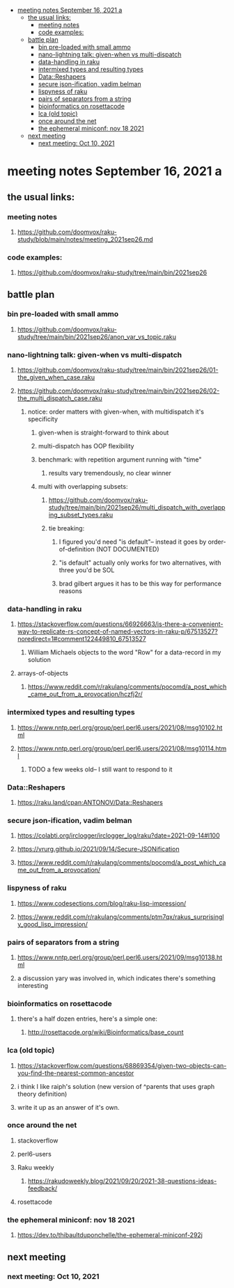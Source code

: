 - [meeting notes September 16, 2021                                      a](#org4362960)
  - [the usual links:](#org8025259)
    - [meeting notes](#org9e0be66)
    - [code examples:](#org1a3f06f)
  - [battle plan](#orgbeba93b)
    - [bin pre-loaded with small ammo](#orgb5a0f30)
    - [nano-lightning talk: given-when vs multi-dispatch](#orgfcb0f82)
    - [data-handling in raku](#orgc4e6b8b)
    - [intermixed types and resulting types](#org51b709b)
    - [Data::Reshapers](#orgbd11bb0)
    - [secure json-ification, vadim belman](#orged49d41)
    - [lispyness of raku](#orgfac05a8)
    - [pairs of separators from a string](#org8c8baa0)
    - [bioinformatics on rosettacode](#org56d202b)
    - [lca (old topic)](#org5946eb1)
    - [once around the net](#org5ecfb41)
    - [the ephemeral miniconf: nov 18 2021](#orgddde1b7)
  - [next meeting](#orgb81225f)
    - [next meeting: Oct 10, 2021](#org7fd68cb)


<a id="org4362960"></a>

# meeting notes September 16, 2021                                      a


<a id="org8025259"></a>

## the usual links:


<a id="org9e0be66"></a>

### meeting notes

1.  <https://github.com/doomvox/raku-study/blob/main/notes/meeting_2021sep26.md>


<a id="org1a3f06f"></a>

### code examples:

1.  <https://github.com/doomvox/raku-study/tree/main/bin/2021sep26>


<a id="orgbeba93b"></a>

## battle plan


<a id="orgb5a0f30"></a>

### bin pre-loaded with small ammo

1.  <https://github.com/doomvox/raku-study/tree/main/bin/2021sep26/anon_var_vs_topic.raku>


<a id="orgfcb0f82"></a>

### nano-lightning talk: given-when vs multi-dispatch

1.  <https://github.com/doomvox/raku-study/tree/main/bin/2021sep26/01-the_given_when_case.raku>

2.  <https://github.com/doomvox/raku-study/tree/main/bin/2021sep26/02-the_multi_dispatch_case.raku>

    1.  notice: order matters with given-when, with multidispatch it's specificity
    
        1.  given-when is straight-forward to think about
        
        2.  multi-dispatch has OOP flexibility
        
        3.  benchmark: with repetition argument running with "time"
        
            1.  results vary tremendously, no clear winner
        
        4.  multi with overlapping subsets:
        
            1.  <https://github.com/doomvox/raku-study/tree/main/bin/2021sep26/multi_dispatch_with_overlapping_subset_types.raku>
            
            2.  tie breaking:
            
                1.  I figured you'd need "is default"&#x2013; instead it goes by order-of-definition (NOT DOCUMENTED)
                
                2.  "is default" actually only works for two alternatives, with three you'd be SOL
                
                3.  brad gilbert argues it has to be this way for performance reasons


<a id="orgc4e6b8b"></a>

### data-handling in raku

1.  <https://stackoverflow.com/questions/66926663/is-there-a-convenient-way-to-replicate-rs-concept-of-named-vectors-in-raku-p/67513527?noredirect=1#comment122449810_67513527>

    1.  William Michaels objects to the word "Row" for a data-record in my solution

2.  arrays-of-objects

    1.  <https://www.reddit.com/r/rakulang/comments/pocomd/a_post_which_came_out_from_a_provocation/hczfj2r/>


<a id="org51b709b"></a>

### intermixed types and resulting types

1.  <https://www.nntp.perl.org/group/perl.perl6.users/2021/08/msg10102.html>

2.  <https://www.nntp.perl.org/group/perl.perl6.users/2021/08/msg10114.html>

    1.  TODO a few weeks old&#x2013; I still want to respond to it


<a id="orgbd11bb0"></a>

### Data::Reshapers

1.  <https://raku.land/cpan:ANTONOV/Data::Reshapers>


<a id="orged49d41"></a>

### secure json-ification, vadim belman

1.  <https://colabti.org/irclogger/irclogger_log/raku?date=2021-09-14#l100>

2.  <https://vrurg.github.io/2021/09/14/Secure-JSONification>

3.  <https://www.reddit.com/r/rakulang/comments/pocomd/a_post_which_came_out_from_a_provocation/>


<a id="orgfac05a8"></a>

### lispyness of raku

1.  <https://www.codesections.com/blog/raku-lisp-impression/>

2.  <https://www.reddit.com/r/rakulang/comments/ptm7qx/rakus_surprisingly_good_lisp_impression/>


<a id="org8c8baa0"></a>

### pairs of separators from a string

1.  <https://www.nntp.perl.org/group/perl.perl6.users/2021/09/msg10138.html>

2.  a discussion yary was involved in, which indicates there's something interesting


<a id="org56d202b"></a>

### bioinformatics on rosettacode

1.  there's a half dozen entries, here's a simple one:

    1.  <http://rosettacode.org/wiki/Bioinformatics/base_count>


<a id="org5946eb1"></a>

### lca (old topic)

1.  <https://stackoverflow.com/questions/68869354/given-two-objects-can-you-find-the-nearest-common-ancestor>

2.  i think I like raiph's solution (new version of ^parents that uses graph theory definition)

3.  write it up as an answer of it's own.


<a id="org5ecfb41"></a>

### once around the net

1.  stackoverflow

2.  perl6-users

3.  Raku weekly

    1.  <https://rakudoweekly.blog/2021/09/20/2021-38-questions-ideas-feedback/>

4.  rosettacode


<a id="orgddde1b7"></a>

### the ephemeral miniconf: nov 18 2021

1.  <https://dev.to/thibaultduponchelle/the-ephemeral-miniconf-292j>


<a id="orgb81225f"></a>

## next meeting


<a id="org7fd68cb"></a>

### next meeting: Oct 10, 2021
